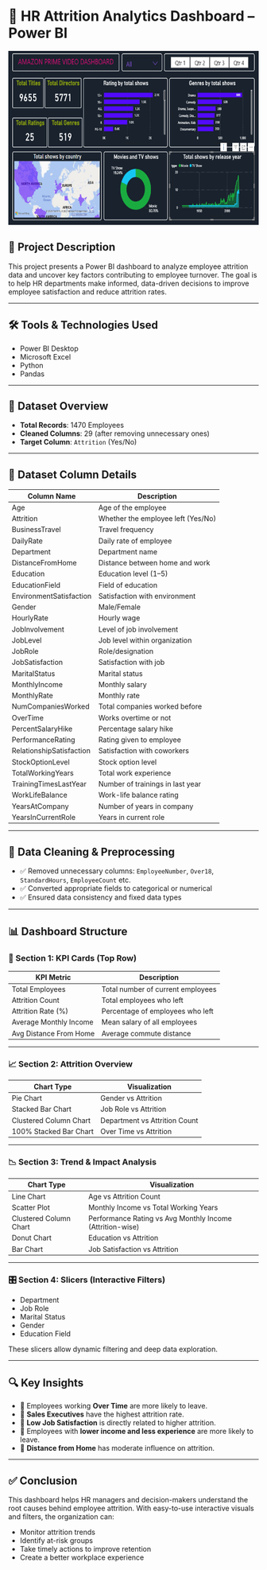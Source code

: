 # 🧠 HR Attrition Analytics Dashboard – Power BI

<!-- Profile Banner GIF -->
<p align="center">
  <img src="https://github.com/SENARUL-2S/Amazon-Prime-Video-Dashboard-Using-Power-BI/blob/main/Amazon prime video dashboard.png" width="900" height ="350" alt="Coding gif"/>
</p>

## 📌 Project Description
This project presents a Power BI dashboard to analyze employee attrition data and uncover key factors contributing to employee turnover. The goal is to help HR departments make informed, data-driven decisions to improve employee satisfaction and reduce attrition rates.

---

## 🛠️ Tools & Technologies Used
- Power BI Desktop  
- Microsoft Excel  
- Python  
- Pandas

---

## 📂 Dataset Overview
- **Total Records**: 1470 Employees  
- **Cleaned Columns**: 29 (after removing unnecessary ones)  
- **Target Column**: `Attrition` (Yes/No)

---

## 📑 Dataset Column Details

| Column Name               | Description                                 |
|--------------------------|---------------------------------------------|
| Age                      | Age of the employee                         |
| Attrition                | Whether the employee left (Yes/No)          |
| BusinessTravel           | Travel frequency                            |
| DailyRate                | Daily rate of employee                      |
| Department               | Department name                             |
| DistanceFromHome         | Distance between home and work              |
| Education                | Education level (1–5)                       |
| EducationField           | Field of education                          |
| EnvironmentSatisfaction  | Satisfaction with environment               |
| Gender                   | Male/Female                                 |
| HourlyRate               | Hourly wage                                 |
| JobInvolvement           | Level of job involvement                    |
| JobLevel                 | Job level within organization               |
| JobRole                  | Role/designation                            |
| JobSatisfaction          | Satisfaction with job                       |
| MaritalStatus            | Marital status                              |
| MonthlyIncome            | Monthly salary                              |
| MonthlyRate              | Monthly rate                                |
| NumCompaniesWorked       | Total companies worked before               |
| OverTime                 | Works overtime or not                       |
| PercentSalaryHike        | Percentage salary hike                      |
| PerformanceRating        | Rating given to employee                    |
| RelationshipSatisfaction | Satisfaction with coworkers                 |
| StockOptionLevel         | Stock option level                          |
| TotalWorkingYears        | Total work experience                       |
| TrainingTimesLastYear    | Number of trainings in last year            |
| WorkLifeBalance          | Work-life balance rating                    |
| YearsAtCompany           | Number of years in company                  |
| YearsInCurrentRole       | Years in current role                       |

---

## 🧹 Data Cleaning & Preprocessing
- ✅ Removed unnecessary columns: `EmployeeNumber`, `Over18`, `StandardHours`, `EmployeeCount` etc.
- ✅ Converted appropriate fields to categorical or numerical
- ✅ Ensured data consistency and fixed data types

---

## 📊 Dashboard Structure

### 🧷 Section 1: KPI Cards (Top Row)
| KPI Metric              | Description                                |
|-------------------------|--------------------------------------------|
| Total Employees         | Total number of current employees          |
| Attrition Count         | Total employees who left                   |
| Attrition Rate (%)      | Percentage of employees who left           |
| Average Monthly Income  | Mean salary of all employees               |
| Avg Distance From Home  | Average commute distance                   |

---

### 📈 Section 2: Attrition Overview
| Chart Type              | Visualization                             |
|-------------------------|--------------------------------------------|
| Pie Chart               | Gender vs Attrition                        |
| Stacked Bar Chart       | Job Role vs Attrition                      |
| Clustered Column Chart  | Department vs Attrition Count              |
| 100% Stacked Bar Chart  | Over Time vs Attrition                     |

---

### 📉 Section 3: Trend & Impact Analysis
| Chart Type              | Visualization                             |
|-------------------------|--------------------------------------------|
| Line Chart              | Age vs Attrition Count                     |
| Scatter Plot            | Monthly Income vs Total Working Years      |
| Clustered Column Chart  | Performance Rating vs Avg Monthly Income (Attrition-wise) |
| Donut Chart             | Education vs Attrition                     |
| Bar Chart               | Job Satisfaction vs Attrition              |

---

### 🎛️ Section 4: Slicers (Interactive Filters)
- Department  
- Job Role  
- Marital Status  
- Gender  
- Education Field

These slicers allow dynamic filtering and deep data exploration.

---

## 🔍 Key Insights

- 📌 Employees working **Over Time** are more likely to leave.
- 📌 **Sales Executives** have the highest attrition rate.
- 📌 **Low Job Satisfaction** is directly related to higher attrition.
- 📌 Employees with **lower income and less experience** are more likely to leave.
- 📌 **Distance from Home** has moderate influence on attrition.

---

## ✅ Conclusion
This dashboard helps HR managers and decision-makers understand the root causes behind employee attrition. With easy-to-use interactive visuals and filters, the organization can:

- Monitor attrition trends  
- Identify at-risk groups  
- Take timely actions to improve retention  
- Create a better workplace experience  

